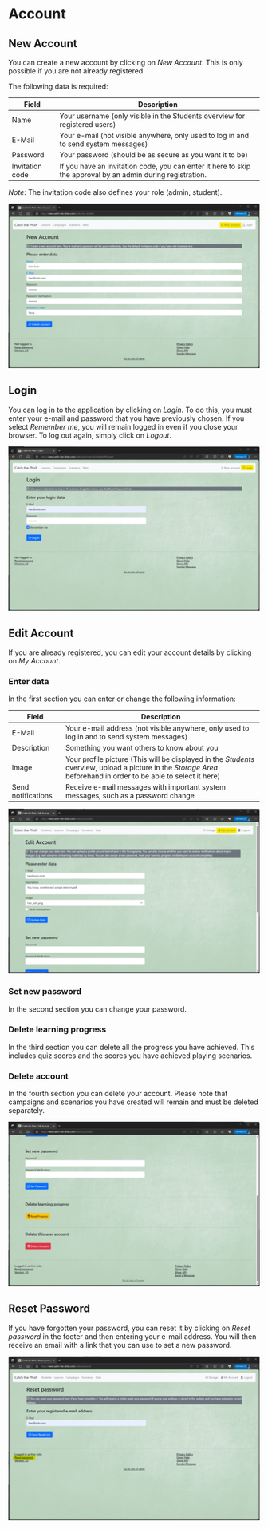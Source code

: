 # Account

## New Account

You can create a new account by clicking on _New Account_. This is only possible if you are not already registered.

The following data is required:

| Field           | Description                                                                                                 |
|-----------------|-------------------------------------------------------------------------------------------------------------|
| Name            | Your username (only visible in the Students overview for registered users)                                  |
| E-Mail          | Your e-mail (not visible anywhere, only used to log in and to send system messages)                         |
| Password        | Your password (should be as secure as you want it to be)                                                    |
| Invitation code | If you have an invitation code, you can enter it here to skip the approval by an admin during registration. |

_Note_: The invitation code also defines your role (admin, student).

![New Account](./img/account_new.png)

## Login

You can log in to the application by clicking on _Login_. To do this, you must enter your e-mail and password that you have previously chosen. If you select _Remember me_, you will remain logged in even if you close your browser.
To log out again, simply click on _Logout_.

![Login Account](./img/account_login.png)

## Edit Account

If you are already registered, you can edit your account details by clicking on _My Account_.

### Enter data

In the first section you can enter or change the following information:

| Field              | Description                                                                                                                                                       |
|--------------------|-------------------------------------------------------------------------------------------------------------------------------------------------------------------|
| E-Mail             | Your e-mail address (not visible anywhere, only used to log in and to send system messages)                                                                       |
| Description        | Something you want others to know about you                                                                                                                       |
| Image              | Your profile picture (This will be displayed in the _Students_ overview, upload a picture in the _Storage Area_ beforehand in order to be able to select it here) |
| Send notifications | Receive e-mail messages with important system messages, such as a password change                                                                                 |

![Edit Account](./img/account_edit.png)

### Set new password

In the second section you can change your password.

### Delete learning progress

In the third section you can delete all the progress you have achieved. This includes quiz scores and the scores you have achieved playing scenarios.

### Delete account

In the fourth section you can delete your account. Please note that campaigns and scenarios you have created will remain and must be deleted separately.

![Edit Account 2](./img/account_edit2.png)

## Reset Password

If you have forgotten your password, you can reset it by clicking on _Reset password_ in the footer and then entering your e-mail address.
You will then receive an email with a link that you can use to set a new password.

![Password Reset](./img/password_reset.png)
